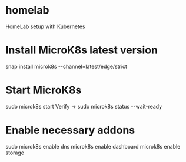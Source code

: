 # homelab
HomeLab setup with Kubernetes

# Install MicroK8s latest version
snap install microk8s --channel=latest/edge/strict

# Start MicroK8s
sudo microk8s start
Verify -> sudo microk8s status --wait-ready

# Enable necessary addons
sudo microk8s enable dns 
microk8s enable dashboard
microk8s enable storage


